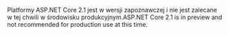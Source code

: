 <span data-ttu-id="1c2f3-101">Platformy ASP.NET Core 2.1 jest w wersji zapoznawczej i nie jest zalecane w tej chwili w środowisku produkcyjnym.</span><span class="sxs-lookup"><span data-stu-id="1c2f3-101">ASP.NET Core 2.1 is in preview and not recommended for production use at this time.</span></span>
